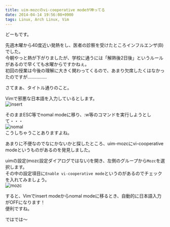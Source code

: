 ```yaml
---
title: uim-mozcのvi-cooperative modeが神ってる
date: 2014-04-14 19:56:08+0900
tags: Linux, Arch Linux, Vim
---
```

どーもです。

先週木曜から40度近い発熱をし、医者の診察を受けたところインフルエンザ(B)でした。  
今朝やっと熱が下がりましたが、学校に通うには「解熱後2日後」というルールがあるので早くても水曜からですかねぇ。  
初回の授業は今後の理解に大きく関わってくるので、あまり欠席したくはなかったのですが...............

さてまぁ、タイトル通りのこと。

Vimで邪悪な日本語を入力しているとします。  
![insert](https://lh6.googleusercontent.com/-ysBPVyqGOOU/U0u3v09j0TI/AAAAAAAADKo/V_rmuuMacj4/s800/inout.png "insert")

そのままESC等でnomal modeに移り、:w等のコマンドを実行しようとして・・・  
![nomal](https://lh5.googleusercontent.com/-_9FMOYY9hXk/U0u3vxSG1II/AAAAAAAADKw/7sQ1W4bTWtg/s800/nomal.png "nomal")  
こうしちゃうことありますよね。

あまりに不便なのでなにかないかと探したところ、uim-mozcにvi-cooperative modeというものがあるのを発見しました。

uimの設定(mozc設定ダイアログではない)を開き、左側のグループから`Mozc`を選択します。  
その中の設定項目に`Enable vi-cooperative mode`というのがあるのでチェックを入れてみましょう。  
![mozc](https://lh5.googleusercontent.com/-yBXRapBdeZQ/U0u9Ogo7azI/AAAAAAAADLI/FOrRRLqsSBg/s640/2014-04-14-191530_1920x1080_scrot.png "mozc")

すると、Vimでinsert modeからnomal modeに移るとき、自動的に日本語入力がOFFになります！  
便利ですね。

ではでは〜
